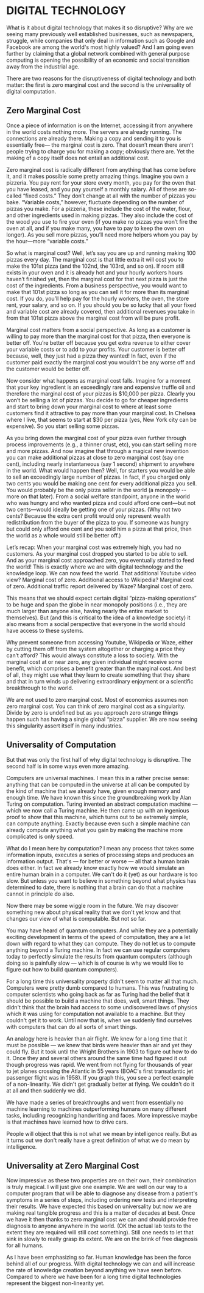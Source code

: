 # DIGITAL TECHNOLOGY

What is it about digital technology that makes it so disruptive? Why are we seeing many previously well established businesses, such as newspapers, struggle, while companies that only deal in information such as Google and Facebook are among the world&apos;s most highly valued? And I am going even further by claiming that a global network combined with general purpose computing is opening the possibility of an economic and social transition away from the industrial age.

There are two reasons for the disruptiveness of digital technology and both matter: the first is zero marginal cost and the second is the universality of digital computation.

## Zero Marginal Cost

Once a piece of information is on the Internet, accessing it from anywhere in the world costs nothing more. The servers are already running. The connections are already there. Making a copy and sending it to you is essentially free— the marginal cost is zero. That doesn’t mean there aren’t people trying to charge you for making a copy; obviously there are. Yet the making of a copy itself does not entail an additional cost.

Zero marginal cost is radically different from anything that has come before it, and it makes possible some pretty amazing things. Imagine you own a pizzeria. You pay rent for your store every month, you pay for the oven that you have leased, and you pay yourself a monthly salary. All of these are so-called “fixed costs.” They don’t change at all with the number of pizzas you bake. “Variable costs,” however, fluctuate depending on the number of pizzas you make. For a pizzeria, these include the cost of the water, flour, and other ingredients used in making pizzas. They also include the cost of the wood you use to fire your oven (if you make no pizzas you won’t fire the oven at all, and if you make many, you have to pay to keep the oven on longer). As you sell more pizzas, you’ll need more helpers whom you pay by the hour—more “variable costs.”

So what is marginal cost? Well, let’s say you are up and running making 100 pizzas every day. The marginal cost is that little extra it will cost you to make the 101st pizza (and the 102nd, the 103rd, and so on). If room still exists in your oven and it is already hot and your hourly workers hours haven’t finished yet, then the marginal cost for that next pizza is just the cost of the ingredients. From a business perspective, you would want to make that 101st pizza so long as you can sell it for more than its marginal cost. If you do, you’ll help pay for the hourly workers, the oven, the store rent, your salary, and so on. If you should you be so lucky that all your fixed and variable cost are already covered, then additional revenues you take in from that 101st pizza above the marginal cost from will be pure profit.

Marginal cost matters from a social perspective. As long as a customer is willing to pay more than the marginal cost for that pizza, then everyone is better off. You’re better off because you get extra revenue to either cover your variable costs or to add to your profits. Your customer is better off because, well, they just had a pizza they wanted! In fact, even if the customer paid exactly the marginal cost you wouldn’t be any worse off and the customer would be better off.

Now consider what happens as marginal cost falls. Imagine for a moment that your key ingredient is an exceedingly rare and expensive truffle oil and therefore the marginal cost of your pizzas is $10,000 per pizza. Clearly you won’t be selling a lot of pizzas. You decide to go for cheaper ingredients and start to bring down your marginal cost to where at least some customers find it attractive to pay more than your marginal cost. In Chelsea where I live, that seems to start at $30 per pizza (yes, New York city can be expensive). So you start selling some pizzas.

As you bring down the marginal cost of your pizza even further through process improvements (e.g., a thinner crust, etc), you can start selling more and more pizzas. And now imagine that through a magical new invention you can make additional pizzas at close to zero marginal cost (say one cent), including nearly instantaneous (say 1 second) shipment to anywhere in the world. What would happen then? Well, for starters you would be able to sell an exceedingly large number of pizzas. In fact, if you charged only two cents you would be making one cent for every additional pizza you sell. You would probably be the only pizza seller in the world (a monopoly -- more on that later). From a social welfare standpoint, anyone in the world who was hungry and who wanted pizza and could afford one cent—but not two cents—would ideally be getting one of your pizzas. (Why not two cents? Because the extra cent profit would only represent wealth redistribution from the buyer of the pizza to you. If someone was hungry but could only afford one cent and you sold him a pizza at that price, then the world as a whole would still be better off.)

Let’s recap: When your marginal cost was extremely high, you had no customers. As your marginal cost dropped you started to be able to sell. And as your marginal cost approached zero, you eventually started to feed the world! This is exactly where we are with digital technology and the knowledge loop. We can now feed the world. That additional Youtube video view? Marginal cost of zero. Additional access to Wikipedia? Marginal cost of zero. Additional traffic report delivered by Waze? Marginal cost of zero. 

This means that we should expect certain digital “pizza-making operations” to be huge and span the globe in near monopoly positions (i.e., they are much larger than anyone else, having nearly the entire market to themselves). But (and this is critical to the idea of a knowledge society) it also means from a social perspective that everyone in the world should have access to these systems.

Why prevent someone from accessing Youtube, Wikipedia or Waze, either by cutting them off from the system altogether or charging a price they can’t afford? This would always constitute a loss to society. With the marginal cost at or near zero, any given individual might receive some benefit, which comprises a benefit greater than the marginal cost. And best of all, they might use what they learn to create something that they share and that in turn winds up delivering extraordinary enjoyment or a scientific breakthrough to the world.

We are not used to zero marginal cost. Most of economics assumes non zero marginal cost. You can think of zero marginal cost as a singularity. Divide by zero is undefined but as you approach zero strange things happen such has having a single global &ldquo;pizza&rdquo; supplier. We are now seeing this singularity assert itself in many industries.


## Universality of Computation

But that was only the first half of why digital technology is disruptive. The second half is in some ways even more amazing. 

Computers are universal machines. I mean this in a rather precise sense: anything that can be computed in the universe at all can be computed by the kind of machine that we already have, given enough memory and enough time. We have known this since the groundbreaking work by Alan Turing on computation. Turing invented an abstract computation machine — which we now call a Turing machine. He then came up with an ingenious proof to show that this machine, which turns out to be extremely simple, can compute anything. Exactly because even such a simple machine can already compute anything what you gain by making the machine more complicated is only speed.

What do I mean here by computation? I mean any process that takes some information inputs, executes a series of processing steps and produces an information output. That&apos;s — for better or worse — all that a human brain does either. In fact we already know exactly how we would simulate an entire human brain in a computer. We can&apos;t do it (yet) as our hardware is too slow. But unless you want to believe in something beyond what physics has determined to date, there is nothing that a brain can do that a machine cannot in principle do also.

Now there may be some wiggle room in the future. We may discover something new about physical reality that we don&apos;t yet know and that changes our view of what is computable. But not so far.

You may have heard of quantum computers. And while they are a potentially exciting development in terms of the speed of computation, they are a let down with regard to what they can compute. They do not let us to compute anything beyond a Turing machine. In fact we can use regular computers today to perfectly simulate the results from quantum computers (although doing so is painfully slow — which is of course is why we would like to figure out how to build quantum computers).

For a long time this universality property didn&apos;t seem to matter all that much. Computers were pretty dumb compared to humans. This was frustrating to computer scientists who going back as far as Turing had the belief that it should be possible to build a machine that does, well, smart things. They didn&apos;t think that the brain had access to some undiscovered laws of physics which it was using for computation not available to a machine. But they couldn&apos;t get it to work. Until now that is, when we suddenly find ourselves with computers that can do all sorts of smart things.

An analogy here is heavier than air flight. We knew for a long time that it must be possible — we knew that birds were heavier than air and yet they could fly. But it took until the Wright Brothers in 1903 to figure out how to do it. Once they and several others around the same time had figured it out though progress was rapid. We went from not flying for thousands of year to jet planes crossing the Atlantic in 55 years (BOAC&apos;s first transatlantic jet passenger flight was in 1958). If you graph this, you see a perfect example of a non-linearity. We didn&apos;t get gradually better at flying. We couldn&apos;t do it at all and then suddenly we did.

We have made a series of breakthroughs and went from essentially no machine learning to machines outperforming humans on many different tasks, including recognizing handwriting and faces. More impressive maybe is that machines have learned how to drive cars.

People will object that this is not what we mean by intelligence really. But as it turns out we don&apos;t really have a great definition of what we do mean by intelligence.


## Universality at Zero Marginal Cost

Now impressive as these two properties are on their own, their combination is truly magical. I will just give one example. We are well on our way to a computer program that will be able to diagnose any disease from a patient&apos;s symptoms in a series of steps, including ordering new tests and interpreting their results. We have expected this based on universality but now we are making real tangible progress and this is a matter of decades at best. Once we have it then thanks to zero marginal cost we can and should provide free diagnosis to anyone anywhere in the world. (OK the actual lab tests to the extent they are required will still cost something). Still one needs to let that sink in slowly to really grasp its extent. We are on the brink of free diagnosis for all humans.

As I have been emphasizing so far. Human knowledge has been the force behind all of our progress. With digital technology we can and will increase the rate of knowledge creation beyond anything we have seen before. Compared to where we have been for a long time digital technologies represent the biggest non-linearity yet.

